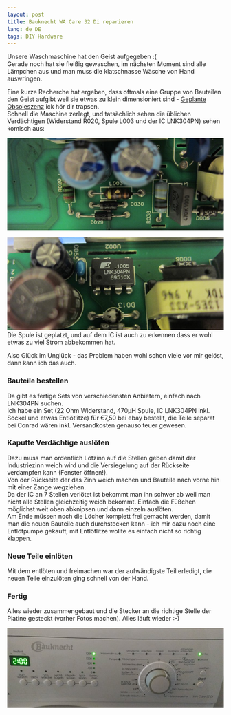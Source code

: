 ```yaml
---
layout: post
title: Bauknecht WA Care 32 Di reparieren
lang: de_DE
tags: DIY Hardware
---
```


Unsere Waschmaschine hat den Geist aufgegeben :(   
Gerade noch hat sie fleißig gewaschen, im nächsten Moment sind alle Lämpchen aus und man muss die klatschnasse Wäsche von Hand auswringen.

Eine kurze Recherche hat ergeben, dass oftmals eine Gruppe von Bauteilen den Geist aufgibt weil sie etwas zu klein dimensioniert sind - [Geplante Obsoleszenz](https://de.wikipedia.org/wiki/Geplante_Obsoleszenz) ick hör dir trapsen.   
Schnell die Maschine zerlegt, und tatsächlich sehen die üblichen Verdächtigen (Widerstand R020, Spule L003 und der IC LNK304PN) sehen komisch aus:

![](/assets/bauknecht_L003.jpg)

![](/assets/bauknecht_LNK304PN.jpg)Die Spule ist geplatzt, und auf dem IC ist auch zu erkennen dass er wohl etwas zu viel Strom abbekommen hat.

Also Glück im Unglück - das Problem haben wohl schon viele vor mir gelöst, dann kann ich das auch.

### Bauteile bestellen

Da gibt es fertige Sets von verschiedensten Anbietern, einfach nach LNK304PN suchen.   
Ich habe ein Set (22 Ohm Widerstand, 470µH Spule, IC LNK304PN inkl. Sockel und etwas Entlötlitze) für €7,50 bei ebay bestellt, die Teile separat bei Conrad wären inkl. Versandkosten genauso teuer gewesen.

### Kaputte Verdächtige auslöten

Dazu muss man ordentlich Lötzinn auf die Stellen geben damit der Industriezinn weich wird und die Versiegelung auf der Rückseite verdampfen kann (Fenster öffnen!).   
Von der Rückseite der das Zinn weich machen und Bauteile nach vorne hin mit einer Zange wegziehen.   
Da der IC an 7 Stellen verlötet ist bekommt man ihn schwer ab weil man nicht alle Stellen gleichzeitig weich bekommt. Einfach die Füßchen möglichst weit oben abknipsen und dann einzeln auslöten.   
Am Ende müssen noch die Löcher komplett frei gemacht werden, damit man die neuen Bauteile auch durchstecken kann - ich mir dazu noch eine Entlötpumpe gekauft, mit Entlötlitze wollte es einfach nicht so richtig klappen.

### Neue Teile einlöten

Mit dem entlöten und freimachen war der aufwändigste Teil erledigt, die neuen Teile einzulöten ging schnell von der Hand.

### Fertig

Alles wieder zusammengebaut und die Stecker an die richtige Stelle der Platine gesteckt (vorher Fotos machen). Alles läuft wieder :-)

![](/assets/bauknecht_fertig.jpg)
